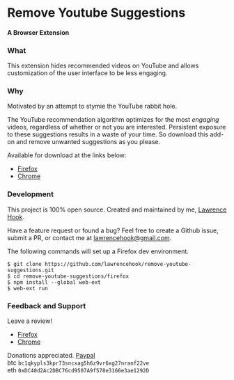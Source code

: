 # Remove Youtube Suggestions
#### A Browser Extension


### What
This extension hides recommended videos on YouTube and allows customization of the user interface to be less engaging.

### Why
Motivated by an attempt to stymie the YouTube rabbit hole.

The YouTube recommendation algorithm optimizes for the most _engaging_ videos, regardless of whether or not you are interested. Persistent exposure to these suggestions results in a waste of your time. So download this add-on and remove unwanted suggestions as you please.

Available for download at the links below:
- [Firefox](https://addons.mozilla.org/en-US/firefox/addon/remove-youtube-s-suggestions)
- [Chrome](https://chrome.google.com/webstore/detail/remove-youtube-suggestion/cdhdichomdnlaadbndgmagohccgpejae)

### Development
This project is 100% open source. Created and maintained by me, [Lawrence Hook](https://lawrencehook.com).  

Have a feature request or found a bug? Feel free to create a Github issue, submit a PR, or contact me at lawrencehook@gmail.com.

The following commands will set up a Firefox dev environment.

```
$ git clone https://github.com/lawrencehook/remove-youtube-suggestions.git
$ cd remove-youtube-suggestions/firefox
$ npm install --global web-ext
$ web-ext run
```

### Feedback and Support
Leave a review!
- [Firefox](https://addons.mozilla.org/en-US/firefox/addon/remove-youtube-s-suggestions)
- [Chrome](https://chrome.google.com/webstore/detail/remove-youtube-suggestion/cdhdichomdnlaadbndgmagohccgpejae)

Donations appreciated. [Paypal](https://www.paypal.com/cgi-bin/webscr?cmd=_donations&business=FF9K9YD6K6SWG&currency_code=USD&source=url&amount=5)  
btc `bc1qkypls3kpr73sncxag5h6z9vr6xg27nranf22ve`  
eth `0xDC40d2Ac2DBC76cd9507A9f578e3166e3ae1292D`  
